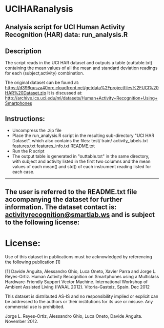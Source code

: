 # UCIHARanalysis
## Analysis script for UCI Human Activity Recognition (HAR) data: run_analysis.R
## Description
The script reads in the UCI HAR dataset and outputs a table (outtable.txt) containing the mean values of all the mean and standard deviation readings for each (subject,activity) combination.

The original dataset can be found at: https://d396qusza40orc.cloudfront.net/getdata%2Fprojectfiles%2FUCI%20HAR%20Dataset.zip
It is discussed at: http://archive.ics.uci.edu/ml/datasets/Human+Activity+Recognition+Using+Smartphones

## Instructions:
- Uncompress the .zip file
- Place the run_analysis.R script in the resulting sub-directory "UCI HAR Dataset", which also contains the files:
test/
train/
activity_labels.txt
features.txt
features_info.txt
README.txt
- Run the R script
- The output table is generated in "outtable.txt" in the same directory, with subject and activity listed in the first two columns and the mean values of each mean() and std() of each instrument reading listed for each case.

------------------
The user is referred to the README.txt file accompanying the dataset for further information. The dataset contact is: activityrecognition@smartlab.ws and is subject to the following license:
------------------

License:
========
Use of this dataset in publications must be acknowledged by referencing the following publication [1] 

[1] Davide Anguita, Alessandro Ghio, Luca Oneto, Xavier Parra and Jorge L. Reyes-Ortiz. Human Activity Recognition on Smartphones using a Multiclass Hardware-Friendly Support Vector Machine. International Workshop of Ambient Assisted Living (IWAAL 2012). Vitoria-Gasteiz, Spain. Dec 2012

This dataset is distributed AS-IS and no responsibility implied or explicit can be addressed to the authors or their institutions for its use or misuse. Any commercial use is prohibited.

Jorge L. Reyes-Ortiz, Alessandro Ghio, Luca Oneto, Davide Anguita. November 2012.
